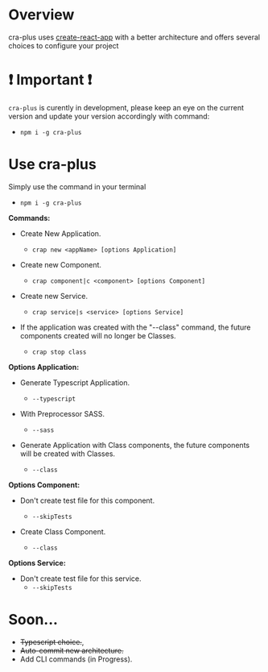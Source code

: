 # Overview

cra-plus uses [create-react-app](https://github.com/facebook/create-react-app) with a better architecture and offers several choices to configure your project

# :exclamation: Important :exclamation:
`cra-plus` is curently in development, please keep an eye on the current version and update your version accordingly with command:
- `npm i -g cra-plus`

# Use cra-plus

Simply use the command in your terminal

- `npm i -g cra-plus`

**Commands:**

- Create New Application.

  - `crap new <appName> [options Application]`

- Create new Component.

  - `crap component|c <component> [options Component]`

- Create new Service.

  - `crap service|s <service> [options Service]`

- If the application was created with the "--class" command, the future components created will no longer be Classes.
  - `crap stop class`

**Options Application:**

- Generate Typescript Application.

  - `--typescript`

- With Preprocessor SASS.

  - `--sass`

- Generate Application with Class components, the future components will be created with Classes.
  - `--class`

**Options Component:**

- Don't create test file for this component.

  - `--skipTests`

- Create Class Component.
  - `--class`

**Options Service:**

- Don't create test file for this service.
  - `--skipTests`

# Soon...

- ~~Typescript choice.~~,
- ~~Auto-commit new architecture.~~
- Add CLI commands (in Progress).
